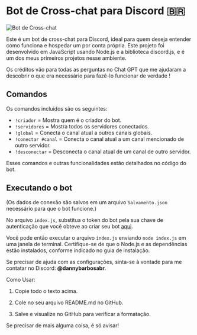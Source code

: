 # Bot de Cross-chat para Discord 🇧🇷

![Bot de Cross-chat](https://github.com/user-attachments/assets/20dfea0d-08ec-45b1-9528-7dd669a49aed)

Este é um bot de cross-chat para Discord, ideal para quem deseja entender como funciona e hospedar um por conta própria. Este projeto foi desenvolvido em JavaScript usando Node.js e a biblioteca discord.js, e é um dos meus primeiros projetos nesse ambiente.

Os créditos vão para todas as perguntas no Chat GPT que me ajudaram a descobrir o que era necessário para fazê-lo funcionar de verdade !

## Comandos
Os comandos incluídos são os seguintes:
- `!criador` = Mostra quem é o criador do bot.
- `!servidores` = Mostra todos os servidores conectados.
- `!global` = Conecta o canal atual a outros canais globais.
- `!conectar #canal` = Conecta o canal atual a um canal mencionado de outro servidor.
- `!desconectar` = Desconecta o canal atual de um canal de outro servidor.

Esses comandos e outras funcionalidades estão detalhados no código do bot.

## Executando o bot
(Os dados de conexão são salvos em um arquivo `Salvamento.json` necessário para que o bot funcione.)

No arquivo `index.js`, substitua o token do bot pela sua chave de autenticação que você obteve ao criar seu bot [aqui](https://discord.com/developers/applications).

Você pode então executar o arquivo `index.js` enviando `node index.js` em uma janela de terminal. Certifique-se de que o Node.js e as dependências estão instalados, conforme indicado no guia de instalação.

Se precisar de ajuda com as configurações, sinta-se à vontade para me contatar no Discord: **@dannybarbosabr**.

Como Usar:

1. Copie todo o texto acima.


2. Cole no seu arquivo README.md no GitHub.


3. Salve e visualize no GitHub para verificar a formatação.



Se precisar de mais alguma coisa, é só avisar!
